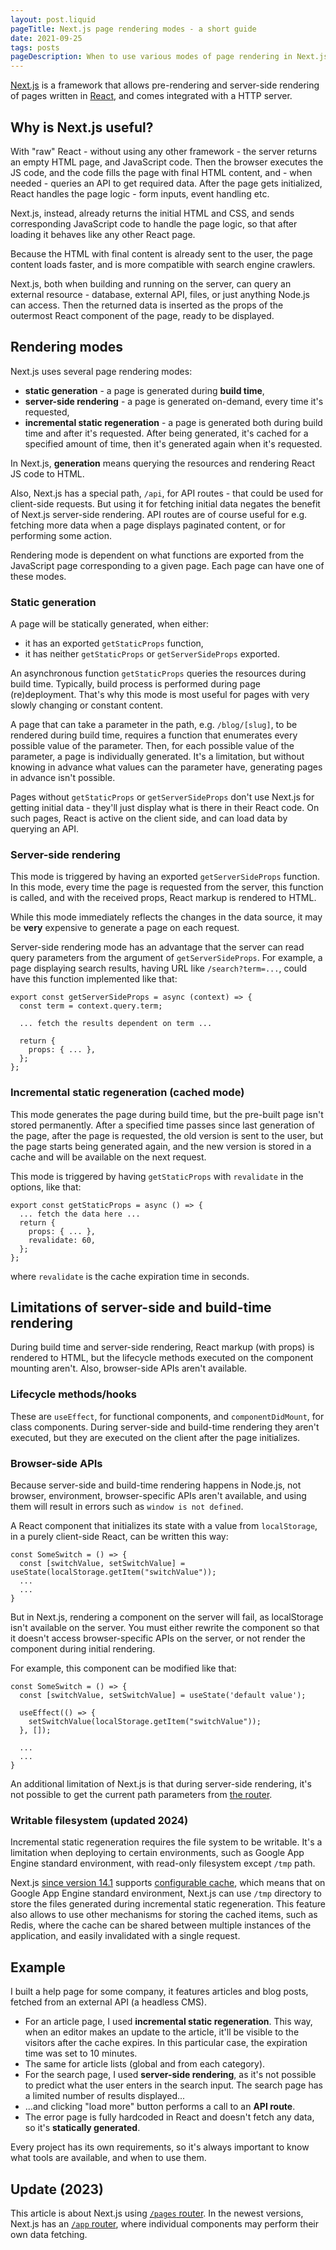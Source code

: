 ```yaml
---
layout: post.liquid
pageTitle: Next.js page rendering modes - a short guide
date: 2021-09-25
tags: posts
pageDescription: When to use various modes of page rendering in Next.js - server-side rendering (SSR), static generation (SSG) and incremental static regeneration (ISR)
---
```


[Next.js](https://nextjs.org/) is a framework that allows pre-rendering and server-side rendering of pages written in [React](https://reactjs.org/), and comes integrated with a HTTP server.

## Why is Next.js useful?

With "raw" React - without using any other framework - the server returns an empty HTML page, and JavaScript code. Then the browser executes the JS code, and the code fills the page with final HTML content, and - when needed - queries an API to get required data. After the page gets initialized, React handles the page logic - form inputs, event handling etc.

Next.js, instead, already returns the initial HTML and CSS, and sends corresponding JavaScript code to handle the page logic, so that after loading it behaves like any other React page.

Because the HTML with final content is already sent to the user, the page content loads faster, and is more compatible with search engine crawlers.

Next.js, both when building and running on the server, can query an external resource - database, external API, files, or just anything Node.js can access. Then the returned data is inserted as the props of the outermost React component of the page, ready to be displayed.

## Rendering modes
Next.js uses several page rendering modes:

- **static generation** - a page is generated during **build time**,
- **server-side rendering** - a page is generated on-demand, every time it's requested,
- **incremental static regeneration** - a page is generated both during build time and after it's requested. After being generated, it's cached for a specified amount of time, then it's generated again when it's requested.

In Next.js, **generation** means querying the resources and rendering React JS code to HTML.

Also, Next.js has a special path, `/api`, for API routes - that could be used for client-side requests. But using it for fetching initial data negates the benefit of Next.js server-side rendering. API routes are of course useful for e.g. fetching more data when a page displays paginated content, or for performing some action.

Rendering mode is dependent on what functions are exported from the JavaScript page corresponding to a given page. Each page can have one of these modes.

### Static generation
A page will be statically generated, when either:
- it has an exported `getStaticProps` function,
- it has neither `getStaticProps` or `getServerSideProps` exported.

An asynchronous function `getStaticProps` queries the resources during build time. Typically, build process is performed during page (re)deployment. That's why this mode is most useful for pages with very slowly changing or constant content.

A page that can take a parameter in the path, e.g. `/blog/[slug]`, to be rendered during build time, requires a function that enumerates every possible value of the parameter. Then, for each possible value of the parameter, a page is individually generated. It's a limitation, but without knowing in advance what values can the parameter have, generating pages in advance isn't possible.

Pages without `getStaticProps` or `getServerSideProps` don't use Next.js for getting initial data - they'll just display what is there in their React code. On such pages, React is active on the client side, and can load data by querying an API.

### Server-side rendering
This mode is triggered by having an exported `getServerSideProps` function. In this mode, every time the page is requested from the server, this function is called, and with the received props, React markup is rendered to HTML.

While this mode immediately reflects the changes in the data source, it may be **very** expensive to generate a page on each request.

Server-side rendering mode has an advantage that the server can read query parameters from the argument of `getServerSideProps`. For example, a page displaying search results, having URL like `/search?term=...`, could have this function implemented like that:
```
export const getServerSideProps = async (context) => {
  const term = context.query.term;

  ... fetch the results dependent on term ...

  return {
    props: { ... },
  };
};
```

### Incremental static regeneration (cached mode)
This mode generates the page during build time, but the pre-built page isn't stored permanently. After a specified time passes since last generation of the page, after the page is requested, the old version is sent to the user, but the page starts being generated again, and the new version is stored in a cache and will be available on the next request.

This mode is triggered by having `getStaticProps` with `revalidate` in the options, like that:

```
export const getStaticProps = async () => {
  ... fetch the data here ...
  return {
    props: { ... },
    revalidate: 60,
  };
};
```
where `revalidate` is the cache expiration time in seconds.

## Limitations of server-side and build-time rendering
During build time and server-side rendering, React markup (with props) is rendered to HTML, but the lifecycle methods executed on the component mounting aren't. Also, browser-side APIs aren't available.

### Lifecycle methods/hooks
These are `useEffect`, for functional components, and `componentDidMount`, for class components. During server-side and build-time rendering they aren't executed, but they are executed on the client after the page initializes.

### Browser-side APIs
Because server-side and build-time rendering happens in Node.js, not browser, environment, browser-specific APIs aren't available, and using them will result in errors such as `window is not defined`.

A React component that initializes its state with a value from `localStorage`, in a purely client-side React, can be written this way:
```
const SomeSwitch = () => {
  const [switchValue, setSwitchValue] = useState(localStorage.getItem("switchValue"));
  ...
  ...
}
```

But in Next.js, rendering a component on the server will fail, as localStorage isn't available on the server. You must either rewrite the component so that it doesn't access browser-specific APIs on the server, or not render the component during initial rendering.

For example, this component can be modified like that:
```
const SomeSwitch = () => {
  const [switchValue, setSwitchValue] = useState('default value');

  useEffect(() => {
    setSwitchValue(localStorage.getItem("switchValue"));
  }, []);

  ...
  ...
}
```

An additional limitation of Next.js is that during server-side rendering, it's not possible to get the current path parameters from [the router](https://nextjs.org/docs/api-reference/next/router#router-object).

### Writable filesystem (updated 2024)
Incremental static regeneration requires the file system to be writable. It's a limitation when deploying to certain environments, such as Google App Engine standard environment, with read-only filesystem except `/tmp` path.

Next.js [since version 14.1](https://nextjs.org/blog/next-14-1#improved-self-hosting) supports [configurable cache](https://nextjs.org/docs/app/building-your-application/deploying#configuring-caching), which means that on Google App Engine standard environment, Next.js can use `/tmp` directory to store the files generated during incremental static regeneration. This feature also allows to use other mechanisms for storing the cached items, such as Redis, where the cache can be shared between multiple instances of the application, and easily invalidated with a single request.


## Example
I built a help page for some company, it features articles and blog posts, fetched from an external API (a headless CMS).

- For an article page, I used **incremental static regeneration**. This way, when an editor makes an update to the article, it'll be visible to the visitors after the cache expires. In this particular case, the expiration time was set to 10 minutes.
- The same for article lists (global and from each category).
- For the search page, I used **server-side rendering**, as it's not possible to predict what the user enters in the search input. The search page has a limited number of results displayed...
- ...and clicking "load more" button performs a call to an **API route**.
- The error page is fully hardcoded in React and doesn't fetch any data, so it's **statically generated**.

Every project has its own requirements, so it's always important to know what tools are available, and when to use them.

## Update (2023)
This article is about Next.js using [`/pages` router](https://nextjs.org/docs/pages/building-your-application/routing). In the newest versions, Next.js has an [`/app` router](https://nextjs.org/docs/app/building-your-application/routing), where individual components may perform their own data fetching.
